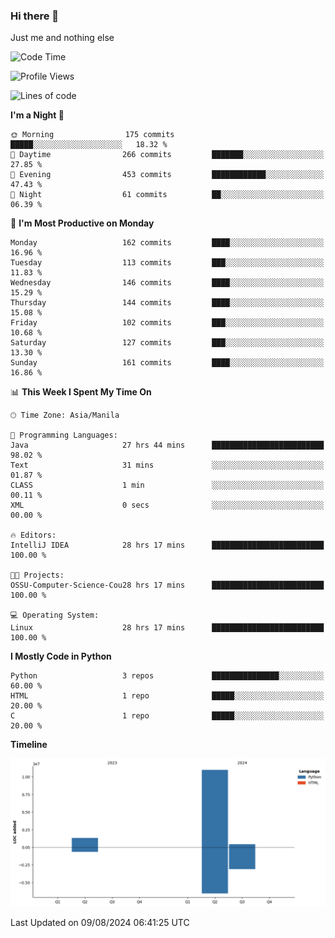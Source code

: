 ### Hi there 👋

Just me and nothing else


<!--START_SECTION:waka-->
![Code Time](http://img.shields.io/badge/Code%20Time-580%20hrs%2031%20mins-blue)

![Profile Views](http://img.shields.io/badge/Profile%20Views-1-blue)

![Lines of code](https://img.shields.io/badge/From%20Hello%20World%20I%27ve%20Written-12.7%20million%20lines%20of%20code-blue)

**I'm a Night 🦉** 

```text
🌞 Morning                175 commits         █████░░░░░░░░░░░░░░░░░░░░   18.32 % 
🌆 Daytime                266 commits         ███████░░░░░░░░░░░░░░░░░░   27.85 % 
🌃 Evening                453 commits         ████████████░░░░░░░░░░░░░   47.43 % 
🌙 Night                  61 commits          ██░░░░░░░░░░░░░░░░░░░░░░░   06.39 % 
```
📅 **I'm Most Productive on Monday** 

```text
Monday                   162 commits         ████░░░░░░░░░░░░░░░░░░░░░   16.96 % 
Tuesday                  113 commits         ███░░░░░░░░░░░░░░░░░░░░░░   11.83 % 
Wednesday                146 commits         ████░░░░░░░░░░░░░░░░░░░░░   15.29 % 
Thursday                 144 commits         ████░░░░░░░░░░░░░░░░░░░░░   15.08 % 
Friday                   102 commits         ███░░░░░░░░░░░░░░░░░░░░░░   10.68 % 
Saturday                 127 commits         ███░░░░░░░░░░░░░░░░░░░░░░   13.30 % 
Sunday                   161 commits         ████░░░░░░░░░░░░░░░░░░░░░   16.86 % 
```


📊 **This Week I Spent My Time On** 

```text
🕑︎ Time Zone: Asia/Manila

💬 Programming Languages: 
Java                     27 hrs 44 mins      █████████████████████████   98.02 % 
Text                     31 mins             ░░░░░░░░░░░░░░░░░░░░░░░░░   01.87 % 
CLASS                    1 min               ░░░░░░░░░░░░░░░░░░░░░░░░░   00.11 % 
XML                      0 secs              ░░░░░░░░░░░░░░░░░░░░░░░░░   00.00 % 

🔥 Editors: 
IntelliJ IDEA            28 hrs 17 mins      █████████████████████████   100.00 % 

🐱‍💻 Projects: 
OSSU-Computer-Science-Cou28 hrs 17 mins      █████████████████████████   100.00 % 

💻 Operating System: 
Linux                    28 hrs 17 mins      █████████████████████████   100.00 % 
```

**I Mostly Code in Python** 

```text
Python                   3 repos             ███████████████░░░░░░░░░░   60.00 % 
HTML                     1 repo              █████░░░░░░░░░░░░░░░░░░░░   20.00 % 
C                        1 repo              █████░░░░░░░░░░░░░░░░░░░░   20.00 % 
```



**Timeline**

![Lines of Code chart](https://raw.githubusercontent.com/brutist/brutist/main/assets/bar_graph.png)


 Last Updated on 09/08/2024 06:41:25 UTC
<!--END_SECTION:waka-->
